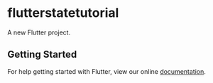 # flutterstatetutorial

A new Flutter project.

## Getting Started

For help getting started with Flutter, view our online
[documentation](https://flutter.io/).
